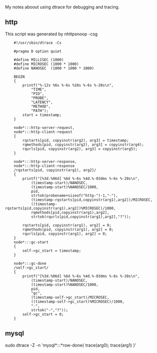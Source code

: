 My notes aboout using dtrace for debugging and tracing.



http
----

This script was generated by nhttpsnoop -csg

		#!/usr/sbin/dtrace -Cs

		#pragma D option quiet

		#define MILLISEC (1000)
		#define	MICROSEC (1000 * 1000)
		#define	NANOSEC  (1000 * 1000 * 1000)

		BEGIN
		{
			printf("%-12s %6s %-6s %10s %-6s %-20s\n",
			    "TIME",
			    "PID",
			    "PROBE",
			    "LATENCY",
			    "METHOD",
			    "PATH");
			start = timestamp;
		}

		node*:::http-server-request,
		node*:::http-client-request
		{
			rqstarts[pid, copyinstr(arg2), arg3] = timestamp;
			rqmethods[pid, copyinstr(arg2), arg3] = copyinstr(arg4);
			rqurls[pid, copyinstr(arg2), arg3] = copyinstr(arg5);
		}

		node*:::http-server-response,
		node*:::http-client-response
		/rqstarts[pid, copyinstr(arg1), arg2]/
		{
			printf("[%3d.%06d] %6d %-6s %4d.%-03dms %-6s %-20s\n",
			    (timestamp-start)/NANOSEC,
			    (timestamp-start)%NANOSEC/1000,
			    pid,
			    strtok(probename+sizeof("http-")-1,"-"),
			    (timestamp-rqstarts[pid,copyinstr(arg1),arg2])/MICROSEC,
			    ((timestamp-rqstarts[pid,copyinstr(arg1),arg2])%MICROSEC)/1000,
			    rqmethods[pid,copyinstr(arg1),arg2],
			    strtok(rqurls[pid,copyinstr(arg1),arg2],"?"));

			rqstarts[pid, copyinstr(arg1), arg2] = 0;
			rqmethods[pid, copyinstr(arg1), arg2] = 0;
			rqurls[pid, copyinstr(arg1), arg2] = 0;
		}
		node*:::gc-start
		{
			self->gc_start = timestamp;
		}

		node*:::gc-done
		/self->gc_start/
		{
			printf("[%3d.%06d] %6d %-6s %4d.%-03dms %-6s %-20s\n",
			    (timestamp-start)/NANOSEC,
			    (timestamp-start)%NANOSEC/1000,
			    pid,
			    "gc",
			    (timestamp-self->gc_start)/MICROSEC,
			    ((timestamp-self->gc_start)%MICROSEC)/1000,
			    "-",
			    strtok("-","?"));
			self->gc_start = 0;
		}



mysql
----

sudo dtrace -Z -n 'mysql*:::*row-done{ trace(arg0); trace(arg1) }'
